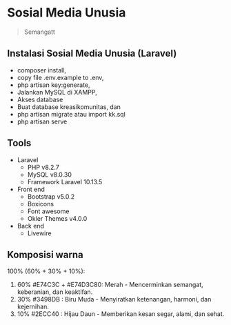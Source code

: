 # Sosial Media Unusia
> Semangatt

## Instalasi Sosial Media Unusia (Laravel)
- composer install,
- copy file .env.example to .env,
- php artisan key:generate,
- Jalankan MySQL di XAMPP,
- Akses database
- Buat database kreasikomunitas, dan
- php artisan migrate atau import kk.sql
- php artisan serve

## Tools
- Laravel
    - PHP v8.2.7
    - MySQL v8.0.30
    - Framework Laravel 10.13.5
- Front end
    - Bootstrap v5.0.2
    - Boxicons
    - Font awesome
    - Okler Themes v4.0.0
- Back end
    - Livewire
    
## Komposisi warna
100% (60% + 30% + 10%):
1.  60% #E74C3C + #E74D3C80: Merah - Mencerminkan semangat, keberanian, dan keaktifan.
2.  30% #3498DB : Biru Muda - Menyiratkan ketenangan, harmoni, dan kejernihan.
3.  10% #2ECC40 : Hijau Daun - Memberikan kesan segar, alami, dan sehat.